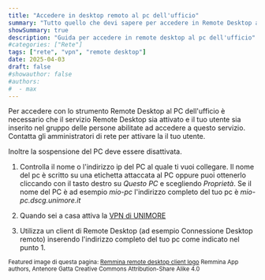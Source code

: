 ```yaml
---
title: "Accedere in desktop remoto al pc dell'ufficio"
summary: "Tutto quello che devi sapere per accedere in Remote Desktop al pc del tuo ufficio"
showSummary: true
description: "Guida per accedere in remote desktop al pc dell'ufficio"
#categories: ["Rete"]
tags: ["rete", "vpn", "remote desktop"]
date: 2025-04-03
draft: false
#showauthor: false
#authors:
#  - max
---
```


Per accedere con lo strumento Remote Desktop al PC dell'ufficio è necessario che il servizio Remote Desktop sia attivato e il tuo utente sia inserito nel gruppo delle persone abilitate ad accedere a questo servizio. Contatta gli amministratori di rete per attivare la il tuo utente.

Inoltre la sospensione del PC deve essere disattivata.

1. Controlla il nome o l'indirizzo ip del PC al quale ti vuoi collegare. Il nome del pc è scritto su una etichetta attaccata al PC oppure puoi ottenerlo cliccando con il tasto destro su *Questo PC* e scegliendo *Proprietà*. Se il nome del PC è ad esempio *mio-pc* l'indirizzo completo del tuo pc è *mio-pc.dscg.unimore.it*

2. Quando sei a casa attiva la [VPN di UNIMORE](/guide/rete/vpn/)

3. Utilizza un client di Remote Desktop (ad esempio Connessione Desktop remoto) inserendo l'indirizzo completo del tuo pc come indicato nel punto 1.

<small>Featured image di questa pagina: <a href="https://commons.wikimedia.org/wiki/File:Org.remmina.Remmina.svg">Remmina remote desktop client logo</a> Remmina App authors, Antenore Gatta Creative Commons Attribution-Share Alike 4.0</small>

